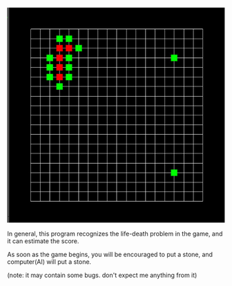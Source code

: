 
![Screenshot](demo.jpg)

In general, this program recognizes the life-death problem in the game, and it can estimate the score.

As soon as the game begins, you will be encouraged to put a stone, and computer(AI) will put a stone.

(note: it may contain some bugs. don't expect me anything from it)

